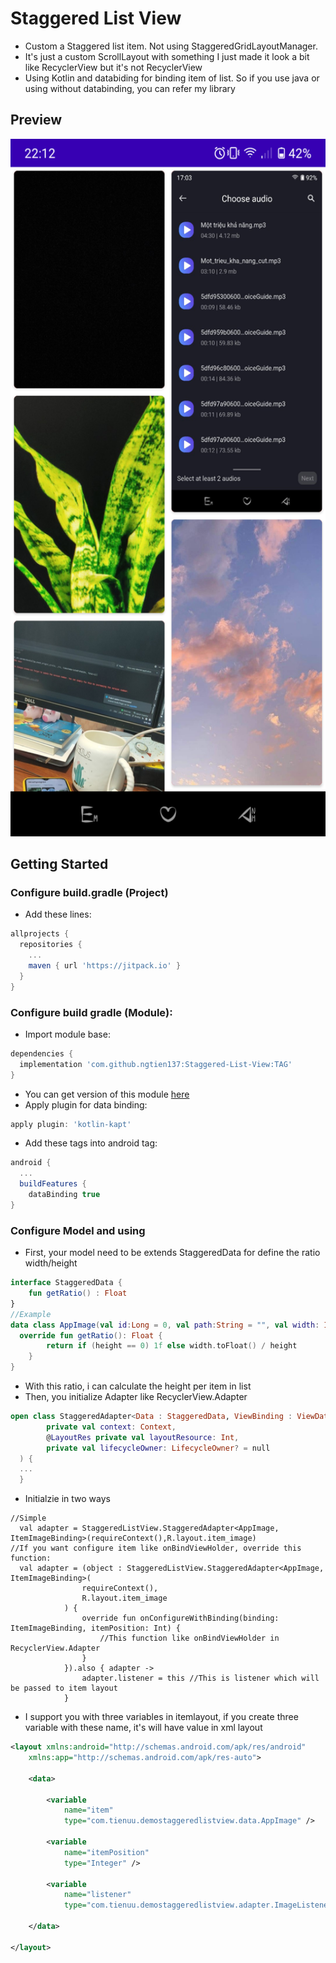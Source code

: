 # Staggered List View
- Custom a Staggered list item. Not using StaggeredGridLayoutManager.
- It's just a custom ScrollLayout with something I just made it look a bit like RecyclerView but it's not RecyclerView
- Using Kotlin and databiding for binding item of list. So if you use java or using without databinding, you can refer my library
## Preview 

<img src="https://github.com/ngtien137/Staggered-List-View/blob/master/preview.png" width="540" height="1116"/>
  
## Getting Started
### Configure build.gradle (Project)
* Add these lines:
```gradle
allprojects {
  repositories {
    ...
    maven { url 'https://jitpack.io' }
  }
}
```
### Configure build gradle (Module):
* Import module base:
```gradle
dependencies {
  implementation 'com.github.ngtien137:Staggered-List-View:TAG'
}
```
* You can get version of this module [here](https://jitpack.io/#ngtien137/Staggered-List-View)
* Apply plugin for data binding:
```gradle
apply plugin: 'kotlin-kapt'
```
* Add these tags into android tag:
```gradle
android {
  ...
  buildFeatures {
    dataBinding true
}
```
### Configure Model and using
* First, your model need to be extends StaggeredData for define the ratio width/height
```kotlin
interface StaggeredData {
    fun getRatio() : Float
}
//Example
data class AppImage(val id:Long = 0, val path:String = "", val width: Int = 0, val height: Int = 0){
  override fun getRatio(): Float {
        return if (height == 0) 1f else width.toFloat() / height
    }
}
```
* With this ratio, i can calculate the height per item in list
* Then, you initialize Adapter like RecyclerView.Adapter
```kotlin
open class StaggeredAdapter<Data : StaggeredData, ViewBinding : ViewDataBinding>(
        private val context: Context,
        @LayoutRes private val layoutResource: Int,
        private val lifecycleOwner: LifecycleOwner? = null
  ) {
  ...
  }
```
* Initialzie in two ways
```
//Simple
  val adapter = StaggeredListView.StaggeredAdapter<AppImage, ItemImageBinding>(requireContext(),R.layout.item_image)
//If you want configure item like onBindViewHolder, override this function:
  val adapter = (object : StaggeredListView.StaggeredAdapter<AppImage, ItemImageBinding>(
                requireContext(),
                R.layout.item_image
            ) {
                override fun onConfigureWithBinding(binding: ItemImageBinding, itemPosition: Int) {
                    //This function like onBindViewHolder in RecyclerView.Adapter
                }
            }).also { adapter ->
                adapter.listener = this //This is listener which will be passed to item layout
            }
```
* I support you with three variables in itemlayout, if you create three variable with these name, it's will have value in xml layout
```xml
<layout xmlns:android="http://schemas.android.com/apk/res/android"
    xmlns:app="http://schemas.android.com/apk/res-auto">

    <data>

        <variable
            name="item"
            type="com.tienuu.demostaggeredlistview.data.AppImage" />

        <variable
            name="itemPosition"
            type="Integer" />

        <variable
            name="listener"
            type="com.tienuu.demostaggeredlistview.adapter.ImageListener" />

    </data>
  
</layout>
```

